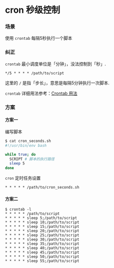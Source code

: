 cron 秒级控制
=============

### 场景
使用 `crontab` 每隔5秒执行一个脚本



### 纠正
`crontab` 最小调度单位是「分钟」，没法控制到「秒」.

```
*/5 * * * * /path/to/script
```
这里的 `/` 是指「步长」，意思是每隔5分钟执行一次脚本.  

`crontab` 详细用法参考：[Crontab 用法](https://github.com/codcodog/Blog/issues/92)



### 方案

#### 方案一
编写脚本
```sh
$ cat cron_seconds.sh
#!/usr/bin/env bash

while true; do
  SCRIPT # 脚本的执行路径
  sleep 5
done
```
`cron` 定时任务设置
```
* * * * * /path/to/cron_seconds.sh
```

#### 方案二
```
$ crontab -l
* * * * * /path/to/script
* * * * * sleep 5;/path/to/script
* * * * * sleep 10;/path/to/script
* * * * * sleep 15;/path/to/script
* * * * * sleep 20;/path/to/script
* * * * * sleep 25;/path/to/script
* * * * * sleep 30;/path/to/script
* * * * * sleep 35;/path/to/script
* * * * * sleep 40;/path/to/script
* * * * * sleep 45;/path/to/script
* * * * * sleep 50;/path/to/script
* * * * * sleep 55;/path/to/script
```
